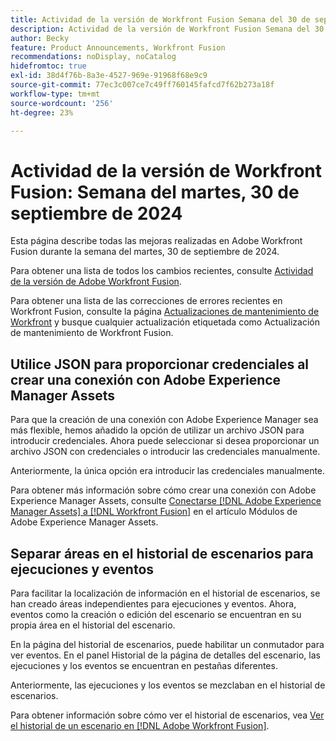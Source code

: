 ```yaml
---
title: Actividad de la versión de Workfront Fusion Semana del 30 de septiembre de 2024
description: Actividad de la versión de Workfront Fusion Semana del 30 de septiembre de 2024
author: Becky
feature: Product Announcements, Workfront Fusion
recommendations: noDisplay, noCatalog
hidefromtoc: true
exl-id: 38d4f76b-8a3e-4527-969e-91968f68e9c9
source-git-commit: 77ec3c007ce7c49ff760145fafcd7f62b273a18f
workflow-type: tm+mt
source-wordcount: '256'
ht-degree: 23%

---
```


# Actividad de la versión de Workfront Fusion: Semana del martes, 30 de septiembre de 2024

Esta página describe todas las mejoras realizadas en Adobe Workfront Fusion durante la semana del martes, 30 de septiembre de 2024.

Para obtener una lista de todos los cambios recientes, consulte [Actividad de la versión de Adobe Workfront Fusion](/help/workfront-fusion/fusion-product-releases/fusion-release-activity.md).

Para obtener una lista de las correcciones de errores recientes en Workfront Fusion, consulte la página [Actualizaciones de mantenimiento de Workfront](https://experienceleague.adobe.com/docs/workfront-known-issues/releases/current-updates.html?lang=es) y busque cualquier actualización etiquetada como Actualización de mantenimiento de Workfront Fusion.

## Utilice JSON para proporcionar credenciales al crear una conexión con Adobe Experience Manager Assets

Para que la creación de una conexión con Adobe Experience Manager sea más flexible, hemos añadido la opción de utilizar un archivo JSON para introducir credenciales. Ahora puede seleccionar si desea proporcionar un archivo JSON con credenciales o introducir las credenciales manualmente.

Anteriormente, la única opción era introducir las credenciales manualmente.

Para obtener más información sobre cómo crear una conexión con Adobe Experience Manager Assets, consulte [Conectarse [!DNL Adobe Experience Manager Assets] a [!DNL Workfront Fusion]](/help/workfront-fusion/references/apps-and-modules/adobe-connectors/aem-assets-modules.md#connect-adobe-experience-manager-assets-to-workfront-fusion) en el artículo Módulos de Adobe Experience Manager Assets.

## Separar áreas en el historial de escenarios para ejecuciones y eventos

Para facilitar la localización de información en el historial de escenarios, se han creado áreas independientes para ejecuciones y eventos. Ahora, eventos como la creación o edición del escenario se encuentran en su propia área en el historial del escenario.

En la página del historial de escenarios, puede habilitar un conmutador para ver eventos. En el panel Historial de la página de detalles del escenario, las ejecuciones y los eventos se encuentran en pestañas diferentes.

Anteriormente, las ejecuciones y los eventos se mezclaban en el historial de escenarios.

Para obtener información sobre cómo ver el historial de escenarios, vea [Ver el historial de un escenario en [!DNL Adobe Workfront Fusion]](/help/workfront-fusion/manage-scenarios/view-scenario-execution-history.md).
